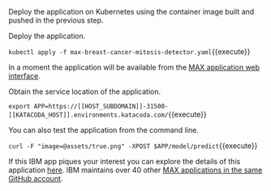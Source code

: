 Deploy the application on Kubernetes using the container image built and pushed in the previous step.

Deploy the application.

`kubectl apply -f max-breast-cancer-mitosis-detector.yaml`{{execute}}

In a moment the application will be available from the [MAX application web interface](https://[[HOST_SUBDOMAIN]]-31500-[[KATACODA_HOST]].environments.katacoda.com/).

Obtain the service location of the application.

`export APP=https://[[HOST_SUBDOMAIN]]-31500-[[KATACODA_HOST]].environments.katacoda.com/`{{execute}}

You can also test the application from the command line.

`curl -F "image=@assets/true.png" -XPOST $APP/model/predict`{{execute}}

If this IBM app piques your interest you can explore the details of this application [here](https://github.com/IBM/MAX-Breast-Cancer-Mitosis-Detector). IBM maintains over 40 other [MAX applications in the same GitHub account](https://github.com/search?q=org%3AIBM+MAX&unscoped_q=MAX).
